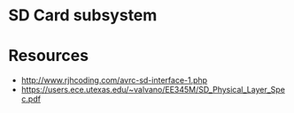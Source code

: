 SD Card subsystem
====

# Resources

* http://www.rjhcoding.com/avrc-sd-interface-1.php
* https://users.ece.utexas.edu/~valvano/EE345M/SD_Physical_Layer_Spec.pdf